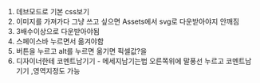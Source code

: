 1. 데브모드로 기본 css보기
2. 이미지를 가져가다 그냥 쓰고 싶으면 Assets에서 svg로 다운받아야지 안깨짐
3. 3배수이상으로 다운받아야됨
4. 스페이스바 누르면서 옮겨야함
5. 버튼을 누르고 alt를 누르면 옮기면 픽셀값?을 
6. 디자이너한테 코멘트남기기 - 메세지남기는법 오른쪽위에 말풍선 누르고 코멘트남기기 ,영역지정도 가능 